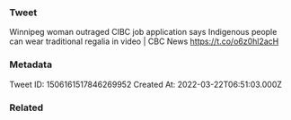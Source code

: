 ### Tweet
Winnipeg woman outraged CIBC job application says Indigenous people can wear traditional regalia in video | CBC News https://t.co/o6z0hl2acH

### Metadata
Tweet ID: 1506161517846269952
Created At: 2022-03-22T06:51:03.000Z

### Related

